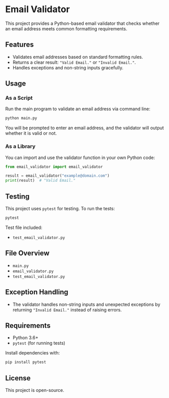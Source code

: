 # Email Validator

This project provides a Python-based email validator that checks whether an email address meets common formatting requirements.

## Features

- Validates email addresses based on standard formatting rules.
- Returns a clear result: `"Valid Email."` or `"Invalid Email."`.
- Handles exceptions and non-string inputs gracefully.

## Usage

### As a Script

Run the main program to validate an email address via command line:

```bash
python main.py
```

You will be prompted to enter an email address, and the validator will output whether it is valid or not.

### As a Library

You can import and use the validator function in your own Python code:

```python
from email_validator import email_validator

result = email_validator("example@domain.com")
print(result)  # "Valid Email."
```

## Testing

This project uses `pytest` for testing. To run the tests:

```bash
pytest
```

Test file included:

- `test_email_validator.py`

## File Overview

- `main.py`
- `email_validator.py`
- `test_email_validator.py`

## Exception Handling

- The validator handles non-string inputs and unexpected exceptions by returning `"Invalid Email."` instead of raising errors.

## Requirements

- Python 3.6+
- `pytest` (for running tests)

Install dependencies with:

```bash
pip install pytest
```

## License

This project is open-source.
